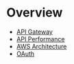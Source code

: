 # Overview

- [API Gateway](api-gateway.jpeg)
- [API Performance](api-performance.jpeg)
- [AWS Architecture](aws-architecture.gif)
- [OAuth](oauth.jpeg)
